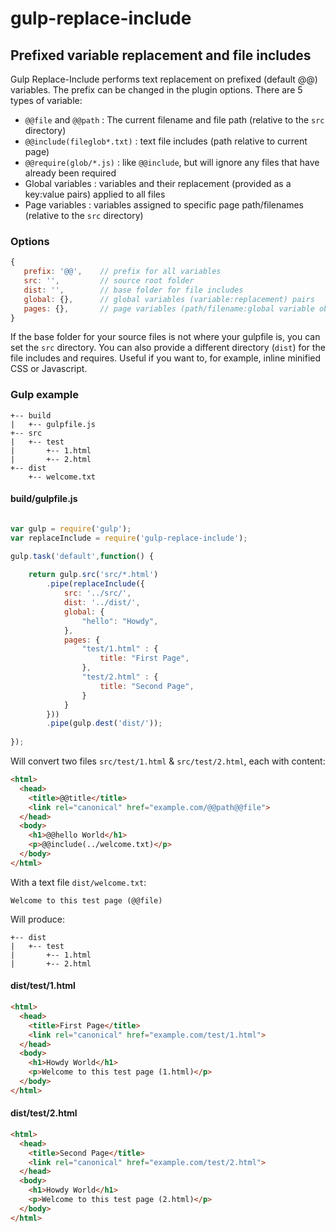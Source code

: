 # gulp-replace-include

## Prefixed variable replacement and file includes

Gulp Replace-Include performs text replacement on prefixed (default @@) variables.
The prefix can be changed in the plugin options.
There are 5 types of variable:

- `@@file` and `@@path` : The current filename and file path (relative to the `src` directory)
- `@@include(fileglob*.txt)` : text file includes (path relative to current page)
- `@@require(glob/*.js)` : like `@@include`, but will ignore any files that have already been required
- Global variables : variables and their replacement (provided as a key:value pairs) applied to all files
- Page variables : variables assigned to specific page path/filenames (relative to the `src` directory)

### Options

```javascript
{
   prefix: '@@',    // prefix for all variables
   src: '',         // source root folder
   dist: '',        // base folder for file includes
   global: {},      // global variables (variable:replacement) pairs
   pages: {},       // page variables (path/filename:global variable object) pairs
}
```

If the base folder for your source files is not where your gulpfile is, you can set the `src` directory.
You can also provide a different directory (`dist`) for the file includes and requires.
Useful if you want to, for example, inline minified CSS or Javascript.


### Gulp example

```
+-- build
|   +-- gulpfile.js
+-- src
|   +-- test
|       +-- 1.html
|       +-- 2.html
+-- dist
    +-- welcome.txt
```

#### build/gulpfile.js

```javascript

var gulp = require('gulp');
var replaceInclude = require('gulp-replace-include');

gulp.task('default',function() {
	
	return gulp.src('src/*.html')
		.pipe(replaceInclude({
			src: '../src/',
			dist: '../dist/',
			global: {
				"hello": "Howdy",
			},
			pages: {
				"test/1.html" : {
					title: "First Page",
				},
				"test/2.html" : {
					title: "Second Page",
				}
			}
		}))
		.pipe(gulp.dest('dist/'));
	
});
```

Will convert two files `src/test/1.html` & `src/test/2.html`, each with content:

```html
<html>
  <head>
    <title>@@title</title>
    <link rel="canonical" href="example.com/@@path@@file">
  </head>
  <body>
    <h1>@@hello World</h1>
	<p>@@include(../welcome.txt)</p>
  </body>
</html>
```

With a text file `dist/welcome.txt`:

```text
Welcome to this test page (@@file)
```

Will produce:

```
+-- dist
|   +-- test
|       +-- 1.html
|       +-- 2.html
```

#### dist/test/1.html

```html
<html>
  <head>
    <title>First Page</title>
    <link rel="canonical" href="example.com/test/1.html">
  </head>
  <body>
    <h1>Howdy World</h1>
	<p>Welcome to this test page (1.html)</p>
  </body>
</html>
```


#### dist/test/2.html
```html
<html>
  <head>
    <title>Second Page</title>
    <link rel="canonical" href="example.com/test/2.html">
  </head>
  <body>
    <h1>Howdy World</h1>
	<p>Welcome to this test page (2.html)</p>
  </body>
</html>
```

